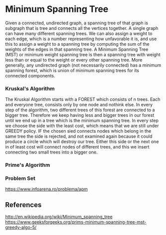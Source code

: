 #  Minimum Spanning Tree
 
   Given a connected, undirected graph, a spanning tree of that graph is subgraph that is tree and connects all the vertices together.
   A single graph can have many different spanning trees. We can also assign a weight to each edge, which is a number representing
   how unfavorable it is, and use this to assign a weight to a spanning tree by computing the sum of the weights of the edges in that spanning tree.
   A Minimum Spanning Tree (MST) or minimum weight spanning tree is then a spanning tree with weight less than or equal to the weight or
   every other spanning tree. More generally, any undirected graph (not necessarily connected) has a minimum spanning forest, which is union
    of minimum spanning trees for its connected components.

### Kruskal's Algorithm

   The Kruskal Algorithm starts with a FOREST which consists of n trees. Each and everyone tree, consists only by one node
   and nothink else. In every step of the algorithm, two different trees of this forest are connected to a bigger tree. Therefore
   we keep having less and bigger trees in our forest until we end up in a tree which is the minimum spanning tree. In every step we
   choose the side with the least cost, which means that we are still under GREEDY policy. IF the chosen sied connects nodes which 
   belong in the same tree the side is rejected, and not examined again because it could produce a circle which will destroy our tree.
   Either this side or the next one in of least cost will connect nodes of different trees, and this we insert connecting two small trees
   into a bigger one. 

### Prime's Algorithm


### Problem Set

https://www.infoarena.ro/problema/apm

## References

   http://en.wikipedia.org/wiki/Minimum_spanning_tree  
   https://www.geeksforgeeks.org/prims-minimum-spanning-tree-mst-greedy-algo-5/
 
 

